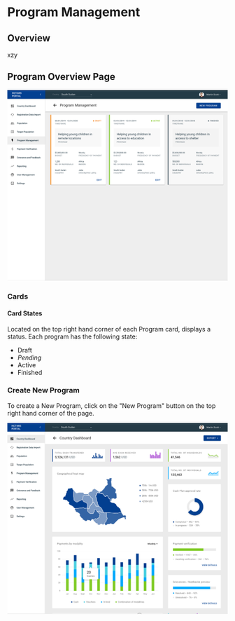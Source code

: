 # Program Management

## Overview

xzy

## Program Overview Page

![](../../.gitbook/assets/image-2019-11-25-at-5.36.28-pm.png)

### Cards

#### Card States

Located on the top right hand corner of each Program card, displays a status. Each program has the following state:

* Draft
* _Pending_
* Active
* Finished

### Create New Program

To create a New Program, click on the "New Program" button on the top right hand corner of the page.

![](../../.gitbook/assets/screen-recording-2019-11-25-at-05.37-pm.gif)





